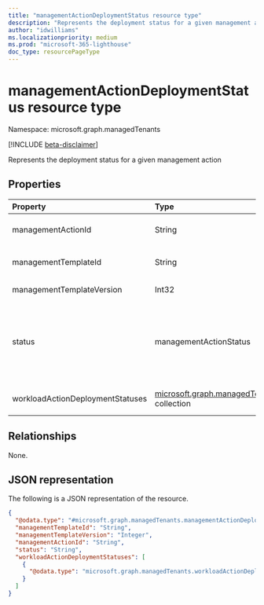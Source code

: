 ```yaml
---
title: "managementActionDeploymentStatus resource type"
description: "Represents the deployment status for a given management action."
author: "idwilliams"
ms.localizationpriority: medium
ms.prod: "microsoft-365-lighthouse"
doc_type: resourcePageType
---
```


# managementActionDeploymentStatus resource type

Namespace: microsoft.graph.managedTenants

[!INCLUDE [beta-disclaimer](../../includes/beta-disclaimer.md)]

Represents the deployment status for a given management action

## Properties
|Property|Type|Description|
|:---|:---|:---|
|managementActionId|String|The unique identifier for the management action. Required. Read-only.|
|managementTemplateId|String|The unique identifier for the management template. Required. Read-only.|
|managementTemplateVersion|Int32|The version for the management template. Required. Read-only.|
|status|managementActionStatus|The deployment status for this management action.. The possible values are: `toAddress`, `completed`, `error`, `timeOut`, `inProgress`, `planned`, `resolvedBy3rdParty`, `resolvedThroughAlternateMitigation`, `riskAccepted`, `unknownFutureValue`. Required.|
|workloadActionDeploymentStatuses|[microsoft.graph.managedTenants.workloadActionDeploymentStatus](../resources/managedtenants-workloadactiondeploymentstatus.md) collection|The collection of workload action deployment statues for the given management action. Optional.|

## Relationships
None.

## JSON representation
The following is a JSON representation of the resource.
<!-- {
  "blockType": "resource",
  "@odata.type": "microsoft.graph.managedTenants.managementActionDeploymentStatus"
}
-->
``` json
{
  "@odata.type": "#microsoft.graph.managedTenants.managementActionDeploymentStatus",
  "managementTemplateId": "String",
  "managementTemplateVersion": "Integer",
  "managementActionId": "String",
  "status": "String",
  "workloadActionDeploymentStatuses": [
    {
      "@odata.type": "microsoft.graph.managedTenants.workloadActionDeploymentStatus"
    }
  ]
}
```
